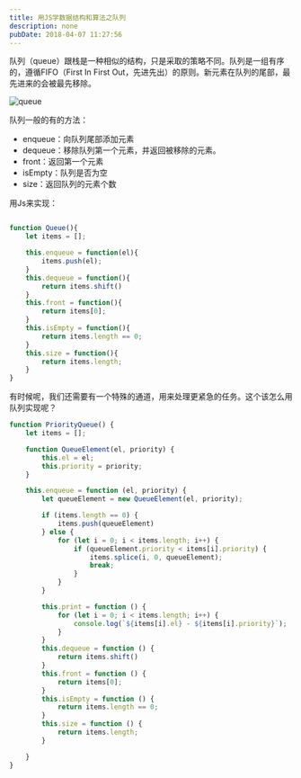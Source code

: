 ```yaml
---
title: 用JS学数据结构和算法之队列
description: none
pubDate: 2018-04-07 11:27:56
---
```


队列（queue）跟栈是一种相似的结构，只是采取的策略不同。队列是一组有序的，遵循FIFO（First In First Out，先进先出）的原则。新元素在队列的尾部，最先进来的会被最先移除。

![queue](http://oerfykrpf.bkt.clouddn.com/queue.png)

队列一般的有的方法：

- enqueue：向队列尾部添加元素
- dequeue：移除队列第一个元素，并返回被移除的元素。
- front：返回第一个元素
- isEmpty：队列是否为空
- size：返回队列的元素个数


用Js来实现：

```javascript

function Queue(){
    let items = [];

    this.enqueue = function(el){
        items.push(el);
    }
    this.dequeue = function(){
        return items.shift()
    }
    this.front = function(){
        return items[0];
    }
    this.isEmpty = function(){
        return items.length == 0;
    }
    this.size = function(){
        return items.length;
    }
}

```


有时候呢，我们还需要有一个特殊的通道，用来处理更紧急的任务。这个该怎么用队列实现呢？

```javascript
function PriorityQueue() {
    let items = [];

    function QueueElement(el, priority) {
        this.el = el;
        this.priority = priority;
    }

    this.enqueue = function (el, priority) {
        let queueElement = new QueueElement(el, priority);

        if (items.length == 0) {
            items.push(queueElement)
        } else {
            for (let i = 0; i < items.length; i++) {
                if (queueElement.priority < items[i].priority) {
                    items.splice(i, 0, queueElement);
                    break;
                }
            }
        }

        this.print = function () {
            for (let i = 0; i < items.length; i++) {
                console.log(`${items[i].el} - ${items[i].priority}`);
            }
        }
        this.dequeue = function () {
            return items.shift()
        }
        this.front = function () {
            return items[0];
        }
        this.isEmpty = function () {
            return items.length == 0;
        }
        this.size = function () {
            return items.length;
        }

    }
}

```